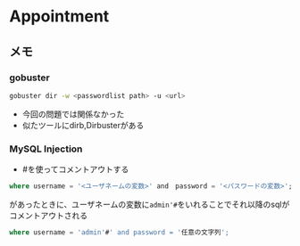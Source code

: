 # Appointment

## メモ

### gobuster

```bash
gobuster dir -w <passwordlist path> -u <url>
```

- 今回の問題では関係なかった
- 似たツールにdirb,Dirbusterがある

### MySQL Injection

- \#を使ってコメントアウトする

```sql
where username = '<ユーザネームの変数>' and　password = '<パスワードの変数>'; 
```

があったときに、ユーザネームの変数に``admin'#``をいれることでそれ以降のsqlがコメントアウトされる

```sql
where username = 'admin'#' and password = '任意の文字列';
```